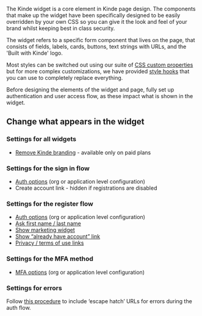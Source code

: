 
The Kinde widget is a core element in Kinde page design. The components that make up the widget have been specifically designed to be easily overridden by your own CSS so you can give it the look and feel of your brand whilst keeping best in class security.

The widget refers to a specific form component that lives on the page, that consists of fields, labels, cards, buttons, text strings with URLs, and the 'Built with Kinde' logo.

Most styles can be switched out using our suite of [CSS custom properties](/design/customize-with-code/styling-with-css/) but for more complex customizations, we have provided [style hooks](/design/customize-with-code/style-with-style-hooks/) that you can use to completely replace everything.

Before designing the elements of the widget and page, fully set up authentication and user access flow, as these impact what is shown in the widget.

## Change what appears in the widget

### Settings for all widgets

- [Remove Kinde branding](/design/brand/remove-kinde-branding/) - available only on paid plans

### Settings for the sign in flow

- [Auth options](/authenticate/authentication-methods/set-up-user-authentication/) (org or application level configuration)
- Create account link - hidden if registrations are disabled

### Settings for the register flow

- [Auth options](/authenticate/authentication-methods/set-up-user-authentication/) (org or application level configuration)
- [Ask first name / last name](/authenticate/custom-configurations/authentication-experience/)
- [Show marketing widget](/authenticate/custom-configurations/authentication-experience/)
- [Show “already have account” link](/authenticate/custom-configurations/authentication-experience/)
- [Privacy / terms of use links](/manage-users/access-control/accept-policies-signup/)

### Settings for the MFA method

- [MFA options](/authenticate/multi-factor-auth/enable-multi-factor-authentication/) (org or application level configuration)

### Settings for errors

Follow [this procedure](/design/brand/link-to-homepage/) to include ‘escape hatch’ URLs for errors during the auth flow.
